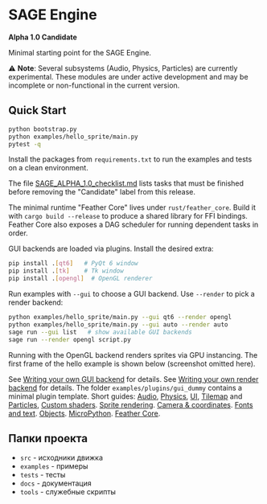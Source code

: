 # SAGE Engine

**Alpha 1.0 Candidate**

Minimal starting point for the SAGE Engine.

⚠️ **Note**: Several subsystems (Audio, Physics, Particles) are currently experimental. These modules are under active development and may be incomplete or non-functional in the current version.

## Quick Start

```bash
python bootstrap.py
python examples/hello_sprite/main.py
pytest -q
```

Install the packages from ``requirements.txt`` to run the examples and tests
on a clean environment.

The file [SAGE_ALPHA_1.0_checklist.md](SAGE_ALPHA_1.0_checklist.md) lists tasks
that must be finished before removing the "Candidate" label from this release.

The minimal runtime "Feather Core" lives under ``rust/feather_core``. Build it
with ``cargo build --release`` to produce a shared library for FFI bindings.
Feather Core also exposes a DAG scheduler for running dependent tasks in order.

GUI backends are loaded via plugins. Install the desired extra:

```bash
pip install .[qt6]   # PyQt 6 window
pip install .[tk]    # Tk window
pip install .[opengl]  # OpenGL renderer
```

Run examples with `--gui` to choose a GUI backend. Use `--render` to pick a render backend:

```bash
python examples/hello_sprite/main.py --gui qt6 --render opengl
python examples/hello_sprite/main.py --gui auto --render auto
sage run --gui list   # show available GUI backends
sage run --render opengl script.py
```

Running with the OpenGL backend renders sprites via GPU instancing. The first
frame of the hello example is shown below (screenshot omitted here).

See [Writing your own GUI backend](docs/writing_gui_backend.md) for details.
See [Writing your own render backend](docs/writing_render_backend.md) for details.
The folder `examples/plugins/gui_dummy` contains a minimal plugin template.
Short guides: [Audio](docs/audio_quickstart.md),
[Physics](docs/physics_quickstart.md),
[UI](docs/ui_quickstart.md),
[Tilemap](docs/tilemap_quickstart.md) and
[Particles](docs/particles_quickstart.md),
[Custom shaders](docs/render_shaders.md).
[Sprite rendering](docs/sprite_rendering.md).
[Camera & coordinates](docs/camera_coords.md).
[Fonts and text](docs/fonts_and_text.md).
[Objects](docs/objects.md).
[MicroPython](docs/micropython.md).
[Feather Core](docs/feather_core.md).

## Папки проекта

- `src` - исходники движка
- `examples` - примеры
- `tests` - тесты
- `docs` - документация
- `tools` - служебные скрипты
